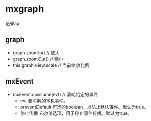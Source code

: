 # mxgraph

记录api

## graph 

* graph.zoomIn()  // 放大
* graph.zoomOut()  // 缩小
* this.graph.view.scale  // 当前缩放比例

## mxEvent

* mxEvent.consume(evt) // 消耗给定的事件
  * evt	要消耗的本机事件。
  * preventDefault	可选的boolean，以防止默认事件。默认为true。
  * 停止传播	布尔值选项，用于停止事件传播。默认为true。
